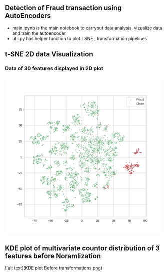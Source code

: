 ## Detection of Fraud transaction using AutoEncoders

- main.ipynb is the main notebook to carryout data analysis, vizualize data and train the autoencoder
- util.py has helper function to plot TSNE , transformation pipelines

## t-SNE 2D data Visualization
### Data of 30 features displayed in 2D plot
![alt text](tsne_initial_2d.png)

## KDE plot of multivariate countor distribution of 3 features before Noramlization
![alt text](KDE plot Before transformations.png)
